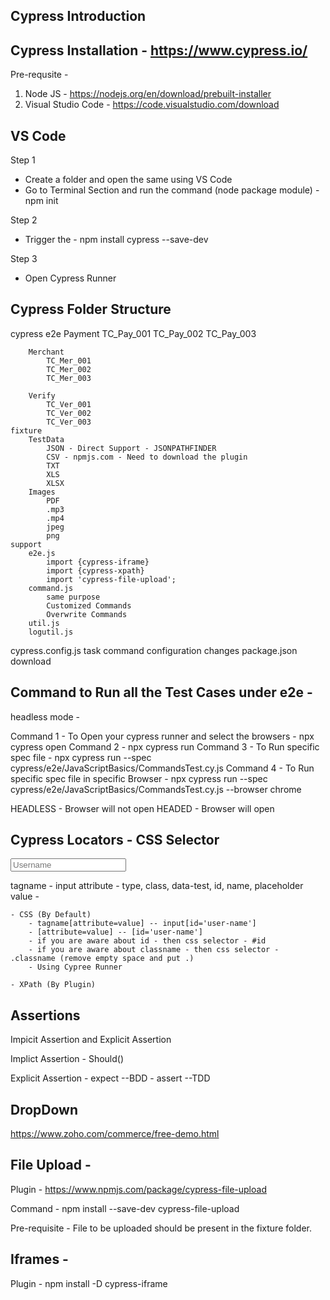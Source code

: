 
Cypress Introduction 
--------------------





Cypress Installation - https://www.cypress.io/
----------------------------------------------

Pre-requsite -

1. Node JS - https://nodejs.org/en/download/prebuilt-installer
2. Visual Studio Code - https://code.visualstudio.com/download


VS Code
-------

Step 1
- Create a folder and open the same using VS Code
- Go to Terminal Section and run the command (node package module) - npm init 

Step 2
- Trigger the - npm install cypress --save-dev 

Step 3
- Open Cypress Runner 


Cypress Folder Structure
------------------------
cypress
	e2e
		Payment
			TC_Pay_001
			TC_Pay_002
			TC_Pay_003

		Merchant
			TC_Mer_001
			TC_Mer_002
			TC_Mer_003	

		Verify
			TC_Ver_001
			TC_Ver_002
			TC_Ver_003
	fixture
		TestData
			JSON - Direct Support - JSONPATHFINDER
			CSV - npmjs.com - Need to download the plugin
			TXT
			XLS
			XLSX
		Images
			PDF
			.mp3
			.mp4
			jpeg
			png
	support
		e2e.js
			import {cypress-iframe}
			import {cypress-xpath}
			import 'cypress-file-upload';
		command.js
			same purpose
			Customized Commands
			Overwrite Commands
		util.js
		logutil.js
cypress.config.js
		task command
		configuration changes
package.json
		download



Command to Run all the Test Cases under e2e - 
-------------------------------------------

headless mode - 

Command 1 - To Open your cypress runner and select the browsers - npx cypress open 
Command 2 - npx cypress run 
Command 3 - To Run specific spec file - npx cypress run --spec cypress/e2e/JavaScriptBasics/CommandsTest.cy.js
Command 4 - To Run specific spec file in specific Browser - npx cypress run --spec cypress/e2e/JavaScriptBasics/CommandsTest.cy.js --browser chrome 

HEADLESS - Browser will not open 
HEADED - Browser will open


Cypress Locators - CSS Selector
-------------------------------

<input type="text" class="form_input" data-test="username" id="user-name" name="user-name" placeholder="Username" autocorrect="off" autocapitalize="none" value="">

tagname - input
attribute - type, class, data-test, id, name, placeholder
value - 

	- CSS (By Default)	
		- tagname[attribute=value] -- input[id='user-name']
		- [attribute=value] -- [id='user-name']
		- if you are aware about id - then css selector - #id
		- if you are aware about classname - then css selector - .classname (remove empty space and put .)
		- Using Cypree Runner

	- XPath (By Plugin)

Assertions
----------

Impicit Assertion and Explicit Assertion


Implict Assertion - Should()


Explicit Assertion - expect --BDD 
				   - assert --TDD



DropDown
--------


https://www.zoho.com/commerce/free-demo.html



File Upload -
-----------

Plugin - https://www.npmjs.com/package/cypress-file-upload

Command - npm install --save-dev cypress-file-upload

Pre-requisite - File to be uploaded should be present in the fixture folder.


Iframes - 
-------

Plugin - npm install -D cypress-iframe


